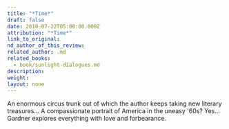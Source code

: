 ```yaml
---
title: "*Time*"
draft: false
date: 2010-07-22T05:00:00.000Z
attribution: "*Time*"
link_to_original:
nd_author_of_this_review:
related_author: .md
related_books:
  - book/sunlight-dialogues.md
description:
weight:
layout: none
---
```

An enormous circus trunk out of which the author keeps taking new literary treasures... A compassionate portrait of America in the uneasy '60s? Yes... Gardner explores everything with love and forbearance.


